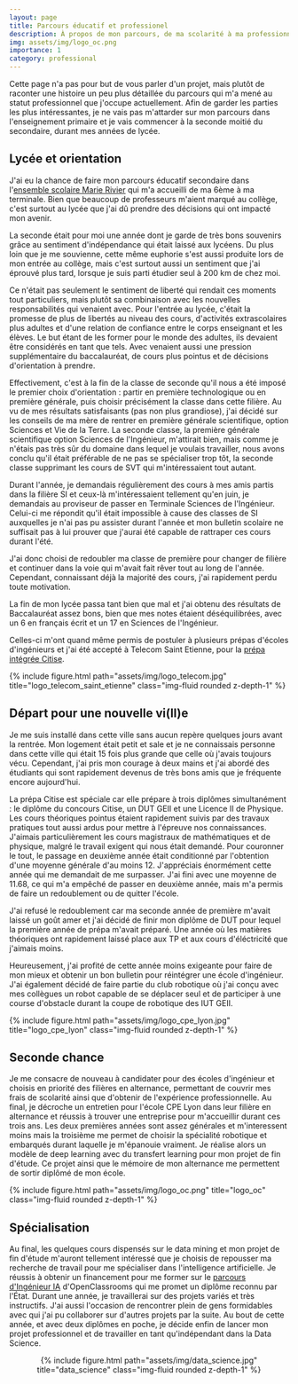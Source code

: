 ```yaml
---
layout: page
title: Parcours éducatif et professionel
description: À propos de mon parcours, de ma scolarité à ma professionnalisation
img: assets/img/logo_oc.png
importance: 1
category: professional
---
```


Cette page n'a pas pour but de vous parler d'un projet, mais plutôt de raconter une histoire un peu plus détaillée du parcours qui m'a mené au statut professionnel que j'occupe actuellement. Afin de garder les parties les plus intéressantes, je ne vais pas m'attarder sur mon parcours dans l'enseignement primaire et je vais commencer à la seconde moitié du secondaire, durant mes années de lycée.

## Lycée et orientation

J'ai eu la chance de faire mon parcours éducatif secondaire dans l'[ensemble scolaire Marie Rivier](https://marie-rivier.com/) qui m'a accueilli de ma 6ème à ma terminale. Bien que beaucoup de professeurs m'aient marqué au collège, c'est surtout au lycée que j'ai dû prendre des décisions qui ont impacté mon avenir.

La seconde était pour moi une année dont je garde de très bons souvenirs grâce au sentiment d'indépendance qui était laissé aux lycéens. Du plus loin que je me souvienne, cette même euphorie s'est aussi produite lors de mon entrée au collège, mais c'est surtout aussi un sentiment que j'ai éprouvé plus tard, lorsque je suis parti étudier seul à 200 km de chez moi.

Ce n'était pas seulement le sentiment de liberté qui rendait ces moments tout particuliers, mais plutôt sa combinaison avec les nouvelles responsabilités qui venaient avec. Pour l'entrée au lycée, c'était la promesse de plus de libertés au niveau des cours, d'activités extrascolaires plus adultes et d'une relation de confiance entre le corps enseignant et les élèves. Le but étant de les former pour le monde des adultes, ils devaient être considérés en tant que tels. Avec venaient aussi une pression supplémentaire du baccalauréat, de cours plus pointus et de décisions d'orientation à prendre.

Effectivement, c'est à la fin de la classe de seconde qu'il nous a été imposé le premier choix d'orientation : partir en première technologique ou en première générale, puis choisir précisément la classe dans cette filière. Au vu de mes résultats satisfaisants (pas non plus grandiose), j'ai décidé sur les conseils de ma mère de rentrer en première générale scientifique, option Sciences et Vie de la Terre. La seconde classe, la première générale scientifique option Sciences de l'Ingénieur, m'attirait bien, mais comme je n'étais pas très sûr du domaine dans lequel je voulais travailler, nous avons conclu qu'il était préférable de ne pas se spécialiser trop tôt, la seconde classe supprimant les cours de SVT qui m'intéressaient tout autant.

Durant l'année, je demandais régulièrement des cours à mes amis partis dans la filière SI et ceux-là m'intéressaient tellement qu'en juin, je demandais au proviseur de passer en Terminale Sciences de l'Ingénieur. Celui-ci me répondit qu'il était impossible à cause des classes de SI auxquelles je n'ai pas pu assister durant l'année et mon bulletin scolaire ne suffisait pas à lui prouver que j'aurai été capable de rattraper ces cours durant l'été.

J'ai donc choisi de redoubler ma classe de première pour changer de filière et continuer dans la voie qui m'avait fait rêver tout au long de l'année. Cependant, connaissant déjà la majorité des cours, j'ai rapidement perdu toute motivation.

La fin de mon lycée passa tant bien que mal et j'ai obtenu des résultats de Baccalauréat assez bons, bien que mes notes étaient déséquilibrées, avec un 6 en français écrit et un 17 en Sciences de l'Ingénieur.

Celles-ci m'ont quand même permis de postuler à plusieurs prépas d'écoles d'ingénieurs et j'ai été accepté à Telecom Saint Etienne, pour la [prépa intégrée Citise](https://www.telecom-st-etienne.fr/formation/prepa-integree-citise/).

<div class="row justify-content-sm-center">
    <div class="col-sm-8 mt-3 mt-md-0">
        {% include figure.html path="assets/img/logo_telecom.jpg" title="logo_telecom_saint_etienne" class="img-fluid rounded z-depth-1" %}
    </div>
</div>

## Départ pour une nouvelle vi(ll)e

Je me suis installé dans cette ville sans aucun repère quelques jours avant la rentrée. Mon logement était petit et sale et je ne connaissais personne dans cette ville qui était 15 fois plus grande que celle où j'avais toujours vécu. Cependant, j'ai pris mon courage à deux mains et j'ai abordé des étudiants qui sont rapidement devenus de très bons amis que je fréquente encore aujourd'hui.

La prépa Citise est spéciale car elle prépare à trois diplômes simultanément : le diplôme du concours Citise, un DUT GEII et une Licence II de Physique. Les cours théoriques pointus étaient rapidement suivis par des travaux pratiques tout aussi ardus pour mettre à l'épreuve nos connaissances. J'aimais particulièrement les cours magistraux de mathématiques et de physique, malgré le travail exigent qui nous était demandé. Pour couronner le tout, le passage en deuxième année était conditionné par l'obtention d'une moyenne générale d'au moins 12. J'appréciais énormément cette année qui me demandait de me surpasser. J'ai fini avec une moyenne de 11.68, ce qui m'a empêché de passer en deuxième année, mais m'a permis de faire un redoublement ou de quitter l'école.

J'ai refusé le redoublement car ma seconde année de première m'avait laissé un goût amer et j'ai décidé de finir mon diplôme de DUT pour lequel la première année de prépa m'avait préparé. Une année où les matières théoriques ont rapidement laissé place aux TP et aux cours d'éléctricité que j'aimais moins.

Heureusement, j'ai profité de cette année moins exigeante pour faire de mon mieux et obtenir un bon bulletin pour  réintégrer une école d'ingénieur. J'ai également décidé de faire partie du club robotique où j'ai conçu avec mes collègues un robot capable de se déplacer seul et de participer à une course d'obstacle durant la coupe de robotique des IUT GEII.

<div class="row justify-content-sm-center">
    <div class="col-sm-8 mt-3 mt-md-0">
        {% include figure.html path="assets/img/logo_cpe_lyon.jpg" title="logo_cpe_lyon" class="img-fluid rounded z-depth-1" %}
    </div>
</div>

## Seconde chance

Je me consacre de nouveau à candidater pour des écoles d'ingénieur et choisis en priorité des filières en alternance, permettant de couvrir mes frais de scolarité ainsi que d'obtenir de l'expérience professionnelle. Au final, je décroche un entretien pour l'école CPE Lyon dans leur filière en alternance et réussis à trouver une entreprise pour m'accueillir durant ces trois ans. Les deux premières années sont assez générales et m'interessent moins mais la troisième me permet de choisir la spécialité robotique et embarqués durant laquelle je m'épanouie vraiment. Je réalise alors un  modèle de deep learning avec du transfert learning pour mon projet de fin d'étude. Ce projet ainsi que le mémoire de mon alternance me permettent de sortir diplômé de mon école.

<div class="row justify-content-sm-center">
    <div class="col-sm-8 mt-3 mt-md-0">
    {% include figure.html path="assets/img/logo_oc.png" title="logo_oc" class="img-fluid rounded z-depth-1" %}
    </div>
</div>

## Spécialisation

Au final, les quelques cours dispensés sur le data mining et mon projet de fin d'étude m'auront tellement intéressé que je choisis de repousser ma recherche de travail pour me spécialiser dans l'intelligence artificielle. Je réussis à obtenir un financement pour me former sur le [parcours d'Ingénieur IA](https://openclassrooms.com/fr/paths/795-ai-engineer) d'OpenClassrooms  qui me promet un diplôme reconnu par l'État. Durant une année, je travaillerai sur des projets variés et très instructifs. J'ai aussi l'occasion de rencontrer plein de gens formidables avec qui j'ai pu collaborer sur d'autres projets par la suite. Au bout de cette année, et avec deux diplômes en poche, je décide enfin de lancer mon projet professionnel et de travailler en tant qu'indépendant dans la Data Science.

<div class="row">
    <div class="col-sm mt-3 mt-md-0" style="text-align: center;">
    {% include figure.html path="assets/img/data_science.jpg" title="data_science" class="img-fluid rounded z-depth-1" %}
    </div>
</div>
